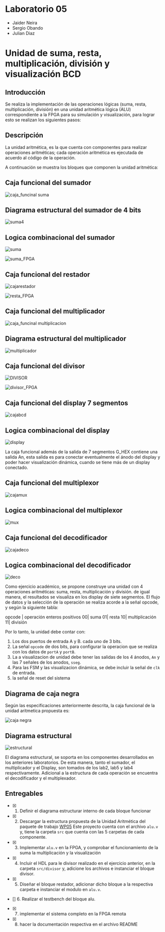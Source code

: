 # Laboratorio 05

* Jaider Neira
* Sergio Obando
* Julian Diaz

# Unidad de suma, resta, multiplicación, división y visualización BCD

## Introducción

Se realiza la implementación de las operaciones lógicas (suma, resta, multiplicación, división) en una unidad aritmética lógica (ALU) correspondiente a la FPGA para su simulación y visualización, para lograr esto se realizan los siguientes pasos:

## Descripción 
La unidad aritmética, es la que cuenta con componentes para realizar operaciones aritméticas; cada operación aritmética es ejecutada de acuerdo al código de la operación.
 
A continuación se muestra los bloques que componen la unidad aritmética:
 
## **Caja funcional del sumador**
![caja_funcinal suma](https://github.com/ELINGAP-7545/lab05-grupo1/blob/master/fig/caja_funcinal%20suma.JPG)
## **Diagrama estructural del sumador de 4 bits**
![suma4](https://github.com/ELINGAP-7545/lab05-grupo1/blob/master/fig/suma4.jpeg)
## **Logica combinacional del sumador**
![suma](https://github.com/ELINGAP-7545/lab05-grupo1/blob/master/fig/suma.JPG)

 ![suma_FPGA](https://github.com/ELINGAP-7545/lab05-grupo1/blob/master/fig/suma_FPGA.JPG)
 
## **Caja funcional del restador**
![cajarestador](https://github.com/ELINGAP-7545/lab05-grupo1/blob/master/fig/cajarestador.png)

![resta_FPGA](https://github.com/ELINGAP-7545/lab05-grupo1/blob/master/fig/resta_FPGA.JPG)

## **Caja funcional del multiplicador**
![caja_funcinal multiplicacion](https://github.com/ELINGAP-7545/lab05-grupo1/blob/master/fig/caja_funcinal%20multiplicacion.JPG)
## **Diagrama estructural del multiplicador**
![multiplicador](https://github.com/ELINGAP-7545/lab05-grupo1/blob/master/fig/multiplicador.jpeg)

## **Caja funcional del divisor**
![DIVISOR](https://github.com/ELINGAP-7545/lab05-grupo1/blob/master/fig/DIVISOR.jpg)

![divisor_FPGA](https://github.com/ELINGAP-7545/lab05-grupo1/blob/master/fig/divisor_FPGA.JPG)

## **Caja funcional del display 7 segmentos**
![cajabcd](https://github.com/ELINGAP-7545/lab05-grupo1/blob/master/fig/cajabcd.JPG)
## **Logica combinacional del display**
![display](https://github.com/ELINGAP-7545/lab05-grupo1/blob/master/fig/display.JPG)

La caja funcional además de la salida de 7 segmentos G_HEX contiene una salida An, esta salida es para conectar eventualmente el ánodo del display y poder hacer visualización dinámica, cuando se tiene más de un display conectado.

## **Caja funcional del multiplexor**
![cajamux](https://github.com/ELINGAP-7545/lab05-grupo1/blob/master/fig/cajamux.png)
## **Logica combinacional del multiplexor**
![mux](https://github.com/ELINGAP-7545/lab05-grupo1/blob/master/fig/mux.JPG)

## **Caja funcional del decodificador**
![cajadeco](https://github.com/ELINGAP-7545/lab05-grupo1/blob/master/fig/cajadeco.png)
## **Logica combinacional del decodificador**
![deco](https://github.com/ELINGAP-7545/lab05-grupo1/blob/master/fig/deco.JPG)


Como ejercicio académico, se propone construye una unidad con 4 operaciones aritméticas: suma, resta, multiplicación y división.  de igual manera, el resultados se visualiza en los display de siete segmentos. El flujo de datos y la selección de la operación se realiza acorde a la señal opcode, y según la siguiente tabla:


opcode | operación  enteros positivos
00| suma
01| resta 
10|  multiplicación
11| división 

Por lo tanto, la unidad debe contar con:

1. Los dos puertos de entrada A y B. cada uno de  3 bits.
2. La señal `opcode` de dos bits, para configurar la operacion que se realiza con los datos de `portA` y `portB`.
3. La a visualizacion de unidad debe tener las salidas de los 4 ánodos, `An`  y las 7 señales de los anodos, `sseg`.
4. Para las FSM  y las visualizacion dinámica, se debe incluir la señal de `clk` de entrada.
5. la señal de reset del sistema

## Diagrama de caja negra

Según las especificaciones anteriormente descrita, la caja funcional de la unidad aritmetica propuesta es:

![caja negra](https://github.com/Fabeltranm/SPARTAN6-ATMEGA-MAX5864/blob/master/lab/lab06_Unidad_aritmetica/doc/cajanegra.png)


## Diagrama estructural

![estructural](https://github.com/Fabeltranm/SPARTAN6-ATMEGA-MAX5864/blob/master/lab/lab06_Unidad_aritmetica/doc/diagraEstructural.png)


El diagrama estructural, se soporta en los componentes desarrollados en los anteriores laboratorios. De esta manera,  tanto el sumador, el multiplicador  y el Display, son tomados de los lab2, lab5 y lab4  respectivamente. Adicional a la estructura de cada operación se encuentra el decodificador  y el multiplexador.

## Entregables

- [x] 1. Definir el diagrama estructurar interno de cada bloque funcionar 
- [x] 2. Descargar la estructura propuesta de la  Unidad Aritmética del paquete de trabajo [WP05](https://classroom.github.com/g/dHrBou9a) Este proyecto cuenta con el archivo `alu.v` y, tiene la carpeta `src` que cuenta con las 5 carpetas de cada componente.
- [x] 3. Implementar `alu.v` en la FPGA, y  comprobar el funcionamiento  de la suma la multiplicación y la visualización
- [x] 4. Incluir el  HDL para le divisor  realizado en el ejercicio anterior, en la carpeta `src/divisor`  y, adicione los archivos e instanciar el bloque divisor.
- [x] 5. Diseñar el bloque restador, adicionar dicho bloque a la respectiva carpeta e instanciar el modulo en `alu.v`.
- [] 6. Realizar el testbench del bloque alu.
- [x] 7. implementar el sistema completo en la FPGA remota
- [x] 8. hacer la documentación respectiva en el archivo README
  

